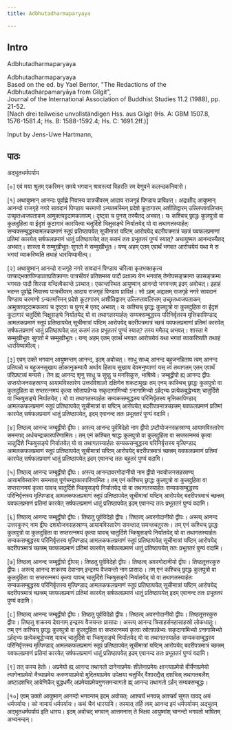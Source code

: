 ```yaml
---
title: Adbhutadharmaparyaya

---
```

## Intro
  
  
  
  
Adbhutadharmaparyaya  
  
  
  
  
Adbhutadharmaparyaya  
Based on the ed. by Yael Bentor, "The Redactions of the Adbhutadharpamaryāya from Gilgit",  
Journal of the International Association of Buddhist Studies 11.2 (1988), pp. 21-52.  
[Nach drei teilweise unvollständigen Hss. aus Gilgit (Hs. A: GBM 1507.8, 1576-1581.4; Hs. B: 1588-1592.4; Hs. C: 1691.2ff.)]  
  
  
Input by Jens-Uwe Hartmann,  
  
  
  
  
  


## पाठः
  
  
  
  
  
  
  
अद्भुतधर्मपर्याय  
  
  
[०] एवं मया श्रुतम् एकस्मिन् समये भगवान् श्रावस्त्यां विहरति स्म वेणुवने कलन्दकनिवासे।  
  
[१] अथायुष्मान् आनन्दः पूर्वाह्णे निवास्य पात्रचीवरम् आदाय राजगृहं पिण्डाय प्राविक्षत्। अद्राक्षीद् आयुष्मान् आनन्दो राजगृहे नगरे सावदानं पिण्डाय चरमाणो ऽन्यतमस्मिन् प्रदेशे कूटागारम् अशीतिद्वारम् उल्लिप्तावलिप्तम् उच्छृतध्वजपताकम् आमुक्तपट्टदामकलापम्। दृष्ट्वा च पुनस् तस्यैतद् अभवत्। यः कश्चिच् छ्राद्धः कुलपुत्रो वा कुलदुहिता वा ईदृशं कूटागारं कारयित्वा चतुर्दिशे भिक्षुसङ्घे निर्यातयेद् यो वा तथागतस्यार्हत्ः सम्यक्सम्बुद्धस्यामलकप्रमाणं स्तूपं प्रतिष्ठापयेत् सूचीमात्रां यष्टिम् आरोपयेद् बदरीपत्रमात्रं च्छत्रं यवफलप्रमाणां प्रतिमां कारयेत् सर्षफलप्रमाणं धातुं प्रतिष्ठापयेत् तत् कतमं ततः प्रभूततरं पुण्यं स्यात्? अथायुष्मत आनन्दस्यैतद् अभवत्। शास्ता मे सम्मुखीभूतः सुगतो मे सम्मुखीभूतः। यण्व् अहम् एतम् एवार्थं भगवत आरोचयेयं यथा मे स भगवां व्याकरिष्यति तथाहं धारयिष्यामीत्य्।  
  
[२] अथायुष्मान् आनन्दो राजगृहे नगरे सावदानं पिण्डाय चरित्वा कृतभक्तकृत्य पश्चाद्भक्तपिण्डपातप्रतिक्रान्तः पात्रचीवरं प्रतिशमय्य पादौ प्रक्षाल्य येन भगवांस् तेनोपसङ्क्रान्त उपसङ्क्रम्य भगवतः पादौ शिरसा वन्दित्वैकान्ते ऽस्थात्। एकान्तस्थित आयुष्मान् आनन्दो भगवन्तम् इदम् अवोचत्। इहाहं भदन्त पूर्वाह्णे निवास्य पात्रचीवरम् आदाय राजगृहं पिण्डाय प्राविक्षं। सो ऽहम् अद्राक्षम् राजगृहे नगरे सावदानं पिण्डाय चरमाणो ऽन्यतमस्मिन् प्रदेशे कूटागारम् अशीतिद्वारम् उल्लिप्तावलिप्तम् उच्छृतध्वजपताकम् आमुक्तपट्टदामकलापं च दृष्ट्वा च पुनर् मे एतद् अभवत्। यः कश्चिच् छ्राद्धः कुलपुत्रो वा कुलदुहिता वा ईदृशं कूटागारं चतुर्दिशे भिक्षुसङ्घे निर्यातयेद् यो वा तथागतस्यार्हत्ः सम्यक्सम्बुद्धस्य परिनिर्वृतस्य मृत्तिकापिण्डाद् आमलकप्रमाणं स्तूपं प्रतिष्ठापयेत् सूचीमात्रां यष्टिम् आरोपयेद् बदरीपत्रमात्रं च्छत्रं यवफलप्रमाणां प्रतिमां कारयेत् सर्षफलप्रमाणं धातुं प्रतिष्ठापयेत् तत् कतमं ततः प्रभूततरं पुण्यं स्यात्? तस्य ममैतद् अभवत्। शास्ता मे सम्मुखीभूतः सुगतो मे सम्मुखीभूतः। यन्व् अहम् एतम् एवार्थं भगवत आरोचयेयं यथा भगवां व्याकरिष्यति तथाहं धारयिष्यामीत्य्।  
  
[३] एवम् उक्ते भगवान् आयुष्मन्तम् आनन्द, इदम् अवोचत्। साधु साध्व् आनन्द बहुजनहिताय त्वम् आनन्द प्रतिपन्नो च बहुजनसुखाय लोकानुकम्पायै अर्थाय हिताय सुखाय देवमनुष्याणां यस् त्वं तथागतम् एतम् एवार्थं परिप्रष्टव्यं मन्यसे। तेन ह्य् आनन्द शृणु साधु च सुष्ठु च मनसिकुरु, भाषिष्ये। जम्बूद्वीपो ह्य् आनन्द द्वीपः सप्तयोजनसहस्राण्य् आयामविस्तारेण उत्तरविशालो दक्षिणेन शकटामुखः तम् एनम् कास्चिच् छ्राद्धः कुलपुत्रो वा कुलदुहिता वा सप्तरत्नमयं कृत्वा स्रोतापन्नेभ्यः सकृदागामिभ्यो ऽनागामिभ्यो ऽर्हद्भ्यः प्रत्येकबुद्धेभ्यश् चातुर्दिशे वा भ्किषुसङ्घे निर्यातयेत्। यो वा तथागतस्यार्हतः सम्यकसम्बुद्धस्य परिनिर्वृतस्य मृत्तिकापिण्डाद् आमलकफलप्रमाणं स्तूपं प्रतिष्ठापयेत् सूचीमात्रां वा यष्टिम् आरोपयेत् बदरीपत्रमात्रच्छत्त्रम् यवफलप्रमाणं प्रतिमां कारयेत् सर्षफलप्रमाणं धातुं प्रतिष्ठापयेत्, इदम् एवानन्द ततः प्रभूततरं पुण्यं वदामि।  
  
[४] तिष्ठत्व् आनन्द जम्बूद्वीपो द्वीपः। अस्त्य् आनन्द पूर्वविदेहो नाम द्वीपो ऽष्टौयोजनसहस्राण्य् आयामविस्तारेण समन्ताद् अर्धचन्द्राकारपरिणामितः। तम् एनं कश्चित् श्राद्धः कुलपुत्रो वा कुलदुहिता वा सप्तरत्नमयं कृत्वा चातुर्दिशे भ्किषुसङ्घे निर्यातयेत् यो वा तथागतस्यार्हतः सम्यकसम्बुद्धस्य परिनिर्वृत्तस्य मृत्पिण्डाद् आमलकफलप्रमाणं स्तूपं प्रतिष्ठापयेत् सूचीमात्रां यष्टिम् आरोपयेद् बदरीपत्रमात्रं च्छत्त्रम् यवफलप्रमाणं प्रतिमां कारयेत् सर्षफलप्रमाणं धातुं प्रतिष्ठापयेत् इदम् एवानन्द ततः बहुतरं पुण्यं वदामि।  
  
[५] तिष्ठत्व् आनन्द जम्बूद्वीपो द्वीपः। अस्त्य् आनन्दावरगोदानीयो नाम द्वीपो नवयोजनसहस्राण्य् आयामविस्तारेण समन्तात् पूर्णचन्द्राकारपरिणामितः। तम् एनं कश्चिच् छ्राद्धः कुलपुत्रो वा कुलदुहिता वा सप्तरत्नमयं कृत्वा यावच् चातुर्दिशे भ्किषुसङ्घे निर्यातयेद् यो वा तथागतस्यार्हतः सम्यकसम्बुद्धस्य परिनिर्वृत्तस्य मृत्पिण्डाद् आमलकफलप्रमाणं स्तूपं प्रतिष्ठापयेत् सूचीमात्रां यष्टिम् आरोपयेद् बदरीपत्रमात्रं च्छत्त्रम् यवफलप्रमाणं प्रतिमां कारयेत् सर्षफलप्रमाणं धातुं प्रतिष्ठापयेत् इदम् एवानन्द ततः प्रभूततरं पुण्यं वदामि।  
  
[६] तिष्ठत्व् आनन्द जम्बूद्वीपो द्वीपः। तिष्ठतु पूर्वविदेहो द्वीपः। तिष्ठत्व् अवरगोदानीयो द्वीपः। अस्त्य् आनन्द उत्तरकुरुर् नाम द्वीपः दशयोजनसहस्राण्य् आयामविस्तारेण समन्तात् समन्तचतुरस्रः। तम् एनं कश्चिच् छ्राद्धः कुलपुत्रो वा कुलदुहिता वा सप्तरत्नमयं कृत्वा यावच् चातुर्दिशे भ्किषुसङ्घे निर्यातयेद् यो वा तथागतस्यार्हतः सम्यकसम्बुद्धस्य परिनिर्वृत्तस्य मृत्पिण्डाद् आमलकफलप्रमाणं स्तूपं प्रतिष्ठापयेत् सूचीमात्रां यष्टिम् आरोपयेद् बदरीपत्रमात्रं च्छत्त्रम् यवफलप्रमाणं प्रतिमां कारयेत् सर्षफलप्रमाणं धातुं प्रतिष्ठापयेत् ततः प्रभूततरं पुण्यं वदामि।  
  
[७] तिष्ठत्व् आनन्द जम्बूद्वीपो द्वीपस्। तिष्ठतु पूर्वविदेहो द्वीपः। तिष्ठत्व् अवरगोदानीयो द्वीपः। तिष्ठतूत्तरकुरु द्वीपः। अस्त्य् आनन्द शक्रस्य देवानाम् इन्द्रस्य वैजयन्तो नाम प्रासादः। तम् एनं कश्चिच् छ्राद्धः कुलपुत्रो वा कुलदुहिता वा सप्तरत्नमयं कृत्वा यावच् चातुर्दिशे भ्किषुसङ्घे निर्यातयेद् यो वा तथागतस्यार्हतः सम्यकसम्बुद्धस्य परिनिर्वृत्तस्य मृत्पिण्डाद् आमलकफलप्रमाणं स्तूपं प्रतिष्ठापयेत् सूचीमात्रां यष्टिम् आरोपयेद् बदरीपत्रमात्रं च्छत्त्रम् यवफलप्रमाणं प्रतिमां कारयेत् सर्षफलप्रमाणं धातुं प्रतिष्ठापयेत् इदम् एवानन्द ततः प्रभूततरं पुण्यं वदामि।  
  
[८] तिष्ठत्व् आनन्द जम्बूद्वीपो द्वीपः। तिष्ठतु पूर्वविदेहो द्वीपः। तिष्ठत्व् अवरगोदानीयो द्वीपः। तिष्ठतूत्तरकुरु द्वीपः। तिष्ठतु शक्रस्य देवानाम् इन्द्रस्य वैजयन्तः प्रासादः। अस्त्य् आनन्द त्रिसाहर्समहासाहस्रो लोकधातुः। तम् एनं कश्चिच् छ्राद्धः कुलपुत्रो वा कुलदुहिता वा सप्तरत्नमयं कृत्वा स्रोतापन्नेभ्यः सकृदागामिभ्यो ऽनागामिभ्यो ऽर्हद्भ्यः प्रत्येकबुद्धेभ्यश्  यावच् चातुर्दिशे वा भ्किषुसङ्घे निर्यातयेद् यो वा तथागतस्यार्हतः सम्यकसम्बुद्धस्य परिनिर्वृत्तस्य मृत्पिण्डाद् आमलकफलप्रमाणं स्तूपं प्रतिष्ठापयेत् सूचीमात्रां यष्टिम् आरोपयेद् बदरीपत्रमात्रं च्छत्त्रम् यवफलप्रमाणं प्रतिमां कारयेत् सर्षफलप्रमाणं धातुं प्रतिष्ठापयेत् इदम् एवानन्द ततः प्रभूततरं पुण्यं वदामि।  
  
[९] तत् कस्य हेतोः। अप्रमेयो ह्य् आनन्द तथागतो दानेनाप्रमेयः शीलेनाप्रमेयः क्षान्त्याप्रमेयो वीर्येणाप्रमेयो त्यागेनाप्रमेयो मैत्र्याप्रमेयः करुणयाप्रमेयो मुदितयाप्रमेय उपेक्षया चतुर्भिर् वैशारद्यैस् दशभिस् तथागतबलैश् अष्टादशभिर् आवेणिकैर् बुद्धधर्मैर् अप्रमेयाप्रमेयगुणसमन्वागतो ह्य् आनन्द तथागतो ऽर्हन् सम्यक्सम्बुद्धः।  
  
[१०] एवम् उक्तो आयुष्मान् आनन्दो भगवन्तम् इदम् अवोचत्: आश्चर्यं भगवन्न् आश्चर्यं सुगत यावद् अयं धर्मपर्यायः। को नामायं धर्मपर्यायः। कथं चैनं धारयामि। तस्मात् तर्हि त्वम् आनन्द इमं धर्मपर्यायम् अद्भुतम् अद्भुतधर्मपर्यायं इति धारय। इदम् अवोचद् भगवान् आत्तमनास् ते भिक्षव आयुष्मांश् चानन्दो भगवतो भाषितम् अभ्यनन्दन्।  
  
  
  
  
  
